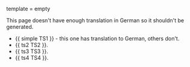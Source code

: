 template = empty

This page doesn't have enough translation in German so it shouldn't be generated.

- {{ simple TS1 }} - this one has translation to German, others don't.
- {{ ts2 TS2 }}.
- {{ ts3 TS3 }}.
- {{ ts4 TS4 }}.
